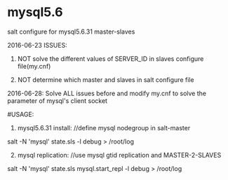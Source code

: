 # mysql5.6
salt configure for mysql5.6.31 master-slaves

2016-06-23 ISSUES:
1. NOT solve the different values of SERVER_ID in slaves configure file(my.cnf)

2. NOT determine which master and slaves in salt configure file

2016-06-28:
Solve ALL issues before and modify my.cnf to solve the parameter of mysql's client socket 

#USAGE:
1. mysql5.6.31 install:
//define mysql nodegroup in salt-master

  salt -N 'mysql' state.sls -l debug > /root/log

2. mysql replication:
//use mysql gtid replication and MASTER-2-SLAVES

  salt -N 'mysql' state.sls mysql.start_repl -l debug > /root/log


